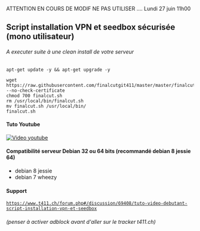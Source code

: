 ATTENTION EN COURS DE MODIF NE PAS UTILISER ....
Lundi 27 juin 11h00


## Script installation VPN et seedbox sécurisée (mono utilisateur)
###### A executer suite à une clean install de votre serveur
```
apt-get update -y && apt-get upgrade -y
```

```
wget https://raw.githubusercontent.com/finalcutgit411/master/master/finalcut.sh --no-check-certificate
chmod 700 finalcut.sh
rm /usr/local/bin/finalcut.sh
mv finalcut.sh /usr/local/bin/
finalcut.sh
```







#### Tuto Youtube
[![Video youtube](http://img11.hostingpics.net/pics/552319seedbox.jpg)](https://youtu.be/CRw4nTvR8ng "Video youtube")

#### Compatibilité serveur Debian 32 ou 64 bits (recommandé debian 8 jessie 64)
 * debian 8  jessie 
 * debian 7  wheezy

#### Support
<code>https://www.t411.ch/forum.php#/discussion/69408/tuto-video-debutant-script-installation-vpn-et-seedbox</code>
###### (penser à activer adblock avant d'aller sur le tracker t411.ch)
